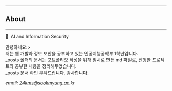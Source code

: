 

---
## About
---
:art:&nbsp; AI and Information Security

 안녕하세요:>  
저는 웹 개발과 정보 보안을 공부하고 있는 인공지능공학부 1학년입니다.  
_posts 폴더의 문서는 포트폴리오 작성을 위해 임시로 만든 md 파일로, 진행한 프로젝트와 공부한 내용을 정리해두었습니다.  
_posts 문서 확인 부탁드립니다.
감사합니다.

_email: 24kms@sookmyung.ac.kr_
